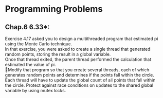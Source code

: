 Programming Problems<br>
====
Chap.6  6.33*:<br>
------
Exercise 4.17 asked you to design a multithreaded program that estimated pi using the Monte Carlo technique.<br>
In that exercise, you were asked to create a single thread that generated random points, storing the result in a global variable.<br>
Once that thread exited, the parent thread performed the calculation that estimated the value of pi.<br>
Modify that program so that you create several threads, each of which generates random points and determines if the points fall within the circle.<br>
Each thread will have to update the global count of all points that fall within the circle. Protect against race conditions on updates to the shared global variable by using mutex locks.